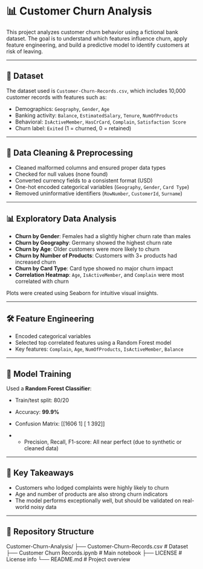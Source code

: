 # 📊 Customer Churn Analysis

This project analyzes customer churn behavior using a fictional bank dataset. The goal is to understand which features influence churn, apply feature engineering, and build a predictive model to identify customers at risk of leaving.

---

## 📁 Dataset

The dataset used is `Customer-Churn-Records.csv`, which includes 10,000 customer records with features such as:

- Demographics: `Geography`, `Gender`, `Age`
- Banking activity: `Balance`, `EstimatedSalary`, `Tenure`, `NumOfProducts`
- Behavioral: `IsActiveMember`, `HasCrCard`, `Complain`, `Satisfaction Score`
- Churn label: `Exited` (1 = churned, 0 = retained)

---

## 🧹 Data Cleaning & Preprocessing

- Cleaned malformed columns and ensured proper data types
- Checked for null values (none found)
- Converted currency fields to a consistent format (USD)
- One-hot encoded categorical variables (`Geography`, `Gender`, `Card Type`)
- Removed uninformative identifiers (`RowNumber`, `CustomerId`, `Surname`)

---

## 📊 Exploratory Data Analysis

- **Churn by Gender**: Females had a slightly higher churn rate than males
- **Churn by Geography**: Germany showed the highest churn rate
- **Churn by Age**: Older customers were more likely to churn
- **Churn by Number of Products**: Customers with 3+ products had increased churn
- **Churn by Card Type**: Card type showed no major churn impact
- **Correlation Heatmap**: `Age`, `IsActiveMember`, and `Complain` were most correlated with churn

Plots were created using Seaborn for intuitive visual insights.

---

## 🛠 Feature Engineering

- Encoded categorical variables
- Selected top correlated features using a Random Forest model
- Key features: `Complain`, `Age`, `NumOfProducts`, `IsActiveMember`, `Balance`

---

## 🤖 Model Training

Used a **Random Forest Classifier**:

- Train/test split: 80/20
- Accuracy: **99.9%**
- Confusion Matrix:
[[1606    1]
 [   1  392]]


- - Precision, Recall, F1-score: All near perfect (due to synthetic or cleaned data)

---

## 📌 Key Takeaways

- Customers who lodged complaints were highly likely to churn
- Age and number of products are also strong churn indicators
- The model performs exceptionally well, but should be validated on real-world noisy data

---

## 📂 Repository Structure
Customer-Churn-Analysis/
├── Customer-Churn-Records.csv # Dataset
├── Customer Churn Records.ipynb # Main notebook
├── LICENSE # License info
└── README.md # Project overview


